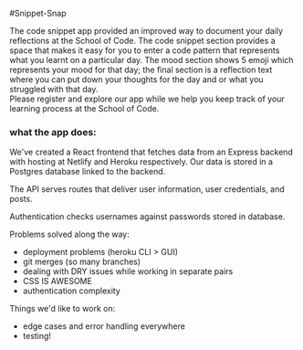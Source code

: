 #Snippet-Snap

The code snippet app provided an improved way to document your daily reflections at the School of Code. The code snippet section provides a space that makes it easy for you to enter a code pattern that represents what you learnt on a particular day. The mood section shows 5 emoji which represents your mood for that day; the final section is a reflection text where you can put down your thoughts for the day and or what you struggled with that day.  
Please register and explore our app while we help you keep track of your learning process at the School of Code.

### what the app does:

We've created a React frontend that fetches data from an Express backend with hosting at Netlify and Heroku respectively. Our data is stored in a Postgres database linked to the backend.

The API serves routes that deliver user information, user credentials, and posts.

Authentication checks usernames against passwords stored in database.

Problems solved along the way:

- deployment problems (heroku CLI > GUI)
- git merges (so many branches)
- dealing with DRY issues while working in separate pairs
- CSS IS AWESOME
- authentication complexity

Things we'd like to work on:

- edge cases and error handling everywhere
- testing!
